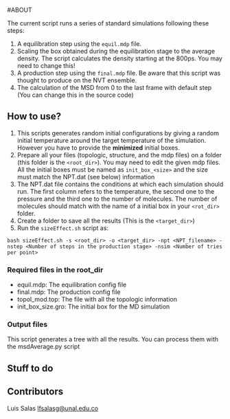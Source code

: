 #ABOUT

The current script runs a series of standard simulations following these steps:
1. A equilibration step using the `equil.mdp` file.
2. Scaling the box obtained during the equilibration stage to the average density. The script calculates the density starting at the 800ps. You may need to change this!
3. A production step using the `final.mdp` file. Be aware that this script was thought to produce on the NVT ensemble.
4. The calculation of the MSD from 0 to the last frame with default step (You can change this in the source code)

## How to use?
1. This scripts generates random initial configurations by giving a random initial temperature around the target temperature of the simulation. However you have to provide the **minimized** initial boxes.
1. Prepare all your files (topologic, structure, and the mdp files) on a folder (this folder is the `<root_dir>`). You may need to edit the given mdp files. All the initial boxes must be named as `init_box_<size>` and the size must match the NPT.dat (see below) information
2. The NPT.dat file contains the conditions at which each simulation should run. The first column refers to the temperature, the second one to the pressure and the third one to the number of molecules. The number of molecules should match with the name of a initial box in your `<rot_dir>` folder.
2. Create a folder to save all the results (This is the `<target_dir>`)
3. Run the `sizeEffect.sh` script as:
```
bash sizeEffect.sh -s <root_dir> -o <target_dir> -npt <NPT_filename> -nstep <Number of steps in the production stage> -nsim <Number of tries per point>
```
### Required files in the root_dir
- equil.mdp: The equilibration config file
- final.mdp: The production config file
- topol_mod.top: The file with all the topologic information
- init_box_size.gro: The initial box for the MD simulation

### Output files 
This script generates a tree with all the results. You can process them with the msdAverage.py script
## Stuff to do


## Contributors

Luis Salas lfsalasg@unal.edu.co
